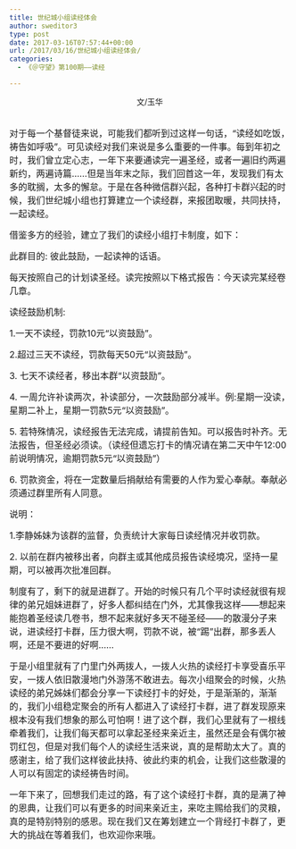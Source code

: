 ```yaml
---
title: 世纪城小组读经体会
author: sweditor3
type: post
date: 2017-03-16T07:57:44+00:00
url: /2017/03/16/世纪城小组读经体会/
categories:
  - 《＠守望》第100期——读经

---
```

<p style="text-align: center;">
  文/玉华
</p>

<span style="font-size: 12pt;"><br /> 对于每一个基督徒来说，可能我们都听到过这样一句话，“读经如吃饭，祷告如呼吸”。可见读经对我们来说是多么重要的一件事。每到年初之时，我们曾立定心志，一年下来要通读完一遍圣经，或者一遍旧约两遍新约，两遍诗篇……但是当年末之际，我们回首这一年，发现我们有太多的耽搁，太多的懈怠。于是在各种微信群兴起，各种打卡群兴起的时候，我们世纪城小组也打算建立一个读经群，来报团取暖，共同扶持，一起读经。</span>

<span style="font-size: 12pt;">借鉴多方的经验，建立了我们的读经小组打卡制度，如下：</span>

<span style="font-size: 12pt;">此群目的: 彼此鼓励，一起读神的话语。</span>

<span style="font-size: 12pt;">每天按照自己的计划读圣经。读完按照以下格式报告：今天读完某经卷几章。</span>

<span style="font-size: 12pt;">读经鼓励机制:</span>

<span style="font-size: 12pt;">1.一天不读经，罚款10元“以资鼓励”。</span>

<span style="font-size: 12pt;">2.超过三天不读经，罚款每天50元“以资鼓励”。</span>

<span style="font-size: 12pt;">3. 七天不读经者，移出本群“以资鼓励”。</span>

<span style="font-size: 12pt;">4. 一周允许补读两次，补读部分，一次鼓励部分减半。例:星期一没读，星期二补上，星期一罚款5元“以资鼓励”。</span>

<span style="font-size: 12pt;">5. 若特殊情况，读经报告无法完成，请提前告知。可以报告时补齐。无法报告，但圣经必须读。（读经但遗忘打卡的情况请在第二天中午12:00前说明情况，逾期罚款5元“以资鼓励”）</span>

<span style="font-size: 12pt;">6. 罚款资金，将在一定数量后捐献给有需要的人作为爱心奉献。奉献必须通过群里所有人同意。</span>

<span style="font-size: 12pt;">说明：</span>

<span style="font-size: 12pt;">1.李静姊妹为该群的监督，负责统计大家每日读经情况并收罚款。</span>

<span style="font-size: 12pt;">2. 以前在群内被移出者，向群主或其他成员报告读经境况，坚持一星期，可以被再次批准回群。</span>

<span style="font-size: 12pt;">制度有了，剩下的就是进群了。开始的时候只有几个平时读经就很有规律的弟兄姐妹进群了，好多人都纠结在门外，尤其像我这样——想起来能抱着圣经读几卷书，想不起来就好多天不碰圣经——的散漫分子来说，进读经打卡群，压力很大啊，罚款不说，被“踢”出群，那多丢人啊，还是不要进的好啊……</span>

<span style="font-size: 12pt;">于是小组里就有了门里门外两拨人，一拨人火热的读经打卡享受喜乐平安，一拨人依旧散漫地门外游荡不敢进去。每次小组聚会的时候，火热读经的弟兄姊妹们都会分享一下读经打卡的好处，于是渐渐的，渐渐的，我们小组稳定聚会的所有人都进入了读经打卡群，进了群发现原来根本没有我们想象的那么可怕啊！进了这个群，我们心里就有了一根线牵着我们，让我们每天都可以拿起圣经来亲近主，虽然还是会有偶尔被罚红包，但是对我们每个人的读经生活来说，真的是帮助太大了。真的感谢主，给了我们这样彼此扶持、彼此约束的机会，让我们这些散漫的人可以有固定的读经祷告时间。</span>

<span style="font-size: 12pt;">一年下来了，回想我们走过的路，有了这个读经打卡群，真的是满了神的恩典，让我们可以有更多的时间来亲近主，来吃主赐给我们的灵粮，真的是特别特别的感恩。现在我们又在筹划建立一个背经打卡群了，更大的挑战在等着我们，也欢迎你来哦。</span>